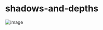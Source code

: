 # shadows-and-depths
![image](https://user-images.githubusercontent.com/31773952/188475538-b5930c0a-cc88-4810-ab7e-28846775d7d4.png)
